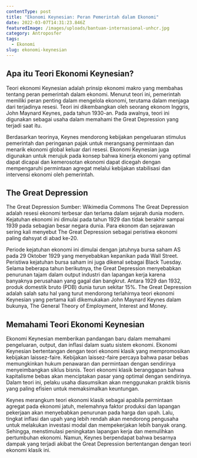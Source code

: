```yaml
---
contentType: post
title: "Ekonomi Keynesian: Peran Pemerintah dalam Ekonomi"
date: 2022-03-07T14:31:23.846Z
featuredImage: /images/uploads/bantuan-internasional-unhcr.jpg
category: Antroposfer
tags:
  - Ekonomi
slug: ekonomi-keynesian
---
```

## Apa itu Teori Ekonomi Keynesian?
Teori ekonomi Keynesian adalah prinsip ekonomi makro yang membahas tentang peran pemerintah dalam ekonomi. Menurut teori ini, pemerintah memiliki peran penting dalam mengelola ekonomi, terutama dalam menjaga dari terjadinya resesi. Teori ini dikembangkan oleh seorang ekonom Inggris, John Maynard Keynes, pada tahun 1930-an. Pada awalnya, teori ini digunakan sebagai usaha dalam memahami the Great Depression yang terjadi saat itu.

Berdasarkan teorinya, Keynes mendorong kebijakan pengeluaran stimulus pemerintah dan peringanan pajak untuk merangsang permintaan dan menarik ekonomi global keluar dari resesi. Ekonomi Keynesian juga digunakan untuk merujuk pada konsep bahwa kinerja ekonomi yang optimal dapat dicapai dan kemerosotan ekonomi dapat dicegah dengan mempengaruhi permintaan agregat melalui kebijakan stabilisasi dan intervensi ekonomi oleh pemerintah.

## The Great Depression
The Great Depression
Sumber: Wikimedia Commons
The Great Depression adalah resesi ekonomi terbesar dan terlama dalam sejarah dunia modern. Kejatuhan ekonomi ini dimulai pada tahun 1929 dan tidak berakhir sampai 1939 pada sebagian besar negara dunia. Para ekonom dan sejarawan sering kali menyebut The Great Depression sebagai peristiwa ekonomi paling dahsyat di abad ke-20.

Periode kejatuhan ekonomi ini dimulai dengan jatuhnya bursa saham AS pada 29 Oktober 1929 yang menyebabkan kepanikan pada Wall Street. Peristiwa kejatuhan bursa saham ini juga dikenal sebagai Black Tuesday. Selama beberapa tahun berikutnya, the Great Depression menyebabkan penurunan tajam dalam output industri dan lapangan kerja karena banyaknya perusahaan yang gagal dan bangkrut. Antara 1929 dan 1932, produk domestik bruto (PDB) dunia turun sekitar 15%. The Great Depression adalah salah satu hal yang turut mendorong terlahirnya teori ekonomi Keynesian yang pertama kali dikemukakan John Maynard Keynes dalam bukunya, The General Theory of Employment, Interest and Money.

## Memahami Teori Ekonomi Keynesian
Ekonomi Keynesian memberikan pandangan baru dalam memahami pengeluaran, output, dan inflasi dalam suatu sistem ekonomi. Ekonomi Keynesian bertentangan dengan teori ekonomi klasik yang mempromosikan kebijakan laissez-faire. Kebijakan laissez-faire percaya bahwa pasar bebas memungkinkan hukum penawaran dan permintaan dengan sendirinya menyeimbangkan siklus bisnis. Teori ekonomi klasik beranggapan bahwa kapitalisme bebas akan menciptakan pasar yang optimal dengan sendirinya. Dalam teori ini, pelaku usaha diasumsikan akan menggunakan praktik bisnis yang paling efisien untuk memaksimalkan keuntungan.

Keynes merangkum teori ekonomi klasik sebagai apabila permintaan agregat pada ekonomi jatuh, melemahnya faktor produksi dan lapangan pekerjaan akan menyebabkan penurunan pada harga dan upah. Lalu, tingkat inflasi dan upah yang lebih rendah akan mendorong pengusaha untuk melakukan investasi modal dan mempekerjakan lebih banyak orang. Sehingga, menstimulasi peningkatan lapangan kerja dan memulihkan pertumbuhan ekonomi. Namun, Keynes berpendapat bahwa besarnya dampak yang terjadi akibat the Great Depression bertentangan dengan teori ekonomi klasik ini.